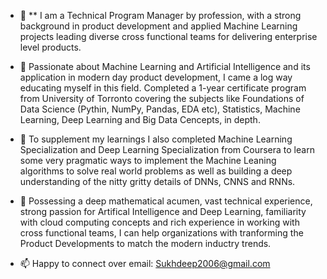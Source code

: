 - 👋 ** I am a Technical Program Manager by profession, with a strong background in product development and applied Machine Learning projects leading diverse cross functional teams for delivering enterprise level products.

- 👀  Passionate about Machine Learning and Artificial Intelligence and its application in modern day product development, I came a log way educating myself in this field. Completed a 1-year certificate program from University of Torronto covering the subjects like Foundations of Data Science (Pythin, NumPy, Pandas, EDA etc), Statistics, Machine Learning, Deep Learning and Big Data Cencepts, in depth.  

- 🌱  To supplement my learnings I also completed Machine Learning Specialization and Deep Learning Specialization from Coursera to learn some very pragmatic ways to implement the Machine Leaning algorithms to solve real world problems as well as building a deep understanding of the nitty gritty details of DNNs, CNNS and RNNs.

- 💞️  Possessing a deep mathematical acumen, vast technical experience, strong passion for Artifical Intelligence and Deep Learning, familiarity with cloud computing concepts and rich experience in working with cross functional teams, I can help organizations with tranforming the Product Developments to match the modern inductry trends.

- 📫  Happy to connect over email: Sukhdeep2006@gmail.com 

<!---
Sukhdeep2006/Sukhdeep2006 is a ✨ special ✨ repository because its `README.md` (this file) appears on your GitHub profile.
You can click the Preview link to take a look at your changes.
--->
